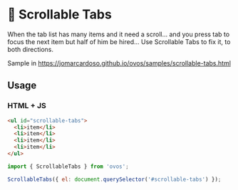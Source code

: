 # 🥚 Scrollable Tabs

When the tab list has many items and it need a scroll... and you press tab to focus the next item but half of him be hired... Use Scrollable Tabs to fix it, to both directions.

Sample in https://jomarcardoso.github.io/ovos/samples/scrollable-tabs.html

## Usage

### HTML + JS

```html
<ul id="scrollable-tabs">
  <li>item</li>
  <li>item</li>
  <li>item</li>
  <li>item</li>
</ul>
```

```js
import { ScrollableTabs } from 'ovos';

ScrollableTabs({ el: document.querySelector('#scrollable-tabs') });
```
